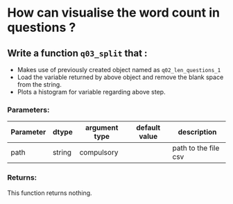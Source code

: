 # How can visualise the word count in questions ?


## Write a function `q03_split` that :
- Makes use of previously created object named as `q02_len_questions_1`	
- Load the variable returned by above object and remove the blank space from the string. 
- Plots a histogram for variable regarding above step. 

### Parameters:

| Parameter | dtype | argument type | default value | description |
| --- | --- | --- | --- | --- | 
| path | string | compulsory |  | path to the file csv |


### Returns:

This function returns nothing.
